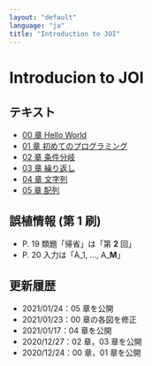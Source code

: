 ```yaml
---
layout: "default"
language: "ja"
title: "Introduction to JOI"
---
```


# Introducion to JOI

## テキスト
- [00 章 Hello World](00.pdf)
- [01 章 初めてのプログラミング](01.pdf)
- [02 章 条件分岐](02.pdf)
- [03 章 繰り返し](03.pdf)
- [04 章 文字列](04.pdf)
- [05 章 配列](05.pdf)

## 誤植情報 (第 1 刷)
- P. 19 類題「帰省」は「第 **2** 回」
- P. 20 入力は「A_1, ..., A_**M**」

## 更新履歴
- 2021/01/24：05 章を公開
- 2021/01/23：00 章の各図を修正
- 2021/01/17：04 章を公開
- 2020/12/27：02 章，03 章を公開
- 2020/12/24：00 章，01 章を公開
